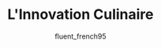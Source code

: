 ---
layout: story
title: L'Innovation Culinaire
published: false
language: French
author: fluent_french95
price: Free
logo: /assets/images/stories/innovation-culinaire/ch1-b.jpeg
story_tags:
  main:
    - A2
    - B1
    - fiction
    - gastronomy
description: Thomas Dubois, un chef talentueux, rêve de créer un restaurant qui allie cuisine traditionnelle française et technologies innovantes. Son concept utilise l'intelligence artificielle pour personnaliser l'expérience culinaire de chaque client. Suivez son parcours semé d'embûches alors qu'il s'efforce de révolutionner la gastronomie à Paris.
learning_overview: Dans cette histoire, vous suivrez Thomas Dubois, un chef qui utilise la technologie pour transformer l'expérience culinaire. Vous apprendrez du vocabulaire lié à la gastronomie et à l'innovation, tout en découvrant des phrases clés en contexte. Les questions de compréhension après chaque chapitre renforceront votre compréhension et votre engagement avec le texte.
chapters:
  - label: Chapitre 1 - La Vision
    image: /assets/images/stories/innovation-culinaire/ch1-b.jpeg
    imageprompt: A young chef standing in an empty restaurant space, looking thoughtfully at blueprints, with exposed brick walls and large windows
    content: "Thomas Dubois, chef talentueux de 28 ans, contemplait les murs défraîchis de son nouveau local dans le 11ème arrondissement de Paris. Ancien ingénieur reconverti dans la gastronomie, il rêvait de créer un restaurant alliant cuisine traditionnelle française et technologies innovantes. Son concept : utiliser l'intelligence artificielle pour personnaliser l'expérience culinaire de chaque client. Avec ses économies et un prêt bancaire conséquent, il s'apprêtait à bouleverser les codes de la restauration parisienne. Son algorithme analyserait les préférences des clients pour suggérer des créations uniques. Un pari audacieux dans une ville connue pour son attachement aux traditions gastronomiques."
    quiz:
      - question: Quel est le métier de Thomas ?
        options:
          - Ingénieur
          - Chef
          - Critique gastronomique
        right_answer: 1
      - question: Quel âge a Thomas ?
        options:
          - 25 ans
          - 28 ans
          - 30 ans
        right_answer: 1
      - question: Quel est le concept du restaurant ?
        options:
          - Cuisine végétarienne
          - Utiliser l'intelligence artificielle
          - Cuisine italienne
        right_answer: 1
      - question: Où se trouve le restaurant ?
        options:
          - Dans le 1er arrondissement
          - Dans le 11ème arrondissement
          - Dans le 15ème arrondissement
        right_answer: 1
      - question: Pourquoi Thomas a-t-il besoin d'un prêt bancaire ?
        options:
          - Pour acheter des ingrédients
          - Pour rénover son local
          - Pour payer ses employés
        right_answer: 1
  - label: Chapitre 2 - Les Obstacles
    image: /assets/images/stories/innovation-culinaire/ch2-b.jpeg
    imageprompt: A stressed chef in a modern kitchen with digital screens and traditional cooking equipment, surrounded by staff with concerned expressions
    content: L'ouverture approchait, mais les difficultés s'accumulaient. Les fournisseurs locaux étaient réticents face à son système de commande automatisé. La presse gastronomique accueillait son concept avec scepticisme. 'La gastronomie française n'a pas besoin d'être réinventée,' déclarait un critique influent dans Le Figaro. Sa chef pâtissière, Marie, menaçait de démissionner, perturbée par l'utilisation intensive de la technologie. Thomas passait ses nuits à peaufiner son concept, ajustant l'équilibre délicat entre tradition et innovation. Le stress commençait à affecter son jugement, mais il refusait d'abandonner.
    quiz:
      - question: Quels obstacles Thomas rencontre-t-il ?
        options:
          - Des fournisseurs réticents
          - Un manque d'argent
          - Un manque d'employés
        right_answer: 0
      - question: Qui menace de démissionner ?
        options:
          - Thomas
          - Marie
          - Le critique gastronomique
        right_answer: 1
      - question: Comment la presse réagit-elle au concept ?
        options:
          - Avec enthousiasme
          - Avec scepticisme
          - Avec indifférence
        right_answer: 1
      - question: Que fait Thomas pour peaufiner son concept ?
        options:
          - Il change de local
          - Il travaille tard dans la nuit
          - Il embauche plus de personnel
        right_answer: 1
      - question: Quelle est la réaction des fournisseurs ?
        options:
          - Ils sont enthousiastes.
          - Ils sont réticents.
          - Ils acceptent immédiatement.
        right_answer: 1

  - label: Chapitre 3 - La Révolution
    image: /assets/images/stories/innovation-culinaire/ch3-b.jpeg
    imageprompt: An elegant modern restaurant interior with diners enjoying meals, digital menu displays, and a proud chef presenting a beautifully plated dish
    content: Le soir de l'inauguration arriva enfin. Le restaurant, baptisé 'L'Algorithme', affichait complet. Les convives découvraient émerveillés leurs plats personnalisés, fusion parfaite entre tradition française et créativité moderne. L'application développée par Thomas suggérait des accords mets-vins inattendus mais étonnamment harmonieux. Même les critiques les plus sévères durent admettre que l'expérience était exceptionnelle. Marie, initialement sceptique, devint une fervente défenseuse du concept, créant des desserts innovants guidés par les données analytiques. Six mois plus tard, L'Algorithme décrochait sa première étoile Michelin.
    quiz:
      - question: L'Algorithme' est le nom de quoi ?
        options:
          - Un plat
          - Un restaurant
          - Un livre
        right_answer: 1
      - question: Comment les convives réagissent-ils aux plats ?
        options:
          - Ils sont déçus.
          - Ils sont émerveillés.
          - Ils sont indifférents.
        right_answer: 1
      - question: Quel succès obtient le restaurant six mois après son ouverture ?
        options:
          - Une étoile Michelin.
          - Un prix national.
          - Un article dans Le Figaro.
        right_answer: 0
      - question: Qui devient une fervente défenseuse du concept ?
        options:
          - Marie.
          - Thomas.
          - Un critique gastronomique.
        right_answer: 0
      - question: Quel type d’expérience propose le restaurant ?
        options:
         – Une expérience traditionnelle.
         – Une expérience personnalisée.
         – Une expérience rapide.
        right_answer: 1
vocabulaire_b2:
  - défraîchi: worn out
  - reconverti: retrained
  - conséquent: substantial
  - réticent: reluctant
  - peaufiner: refine
  - dérocher: obtain/win
---